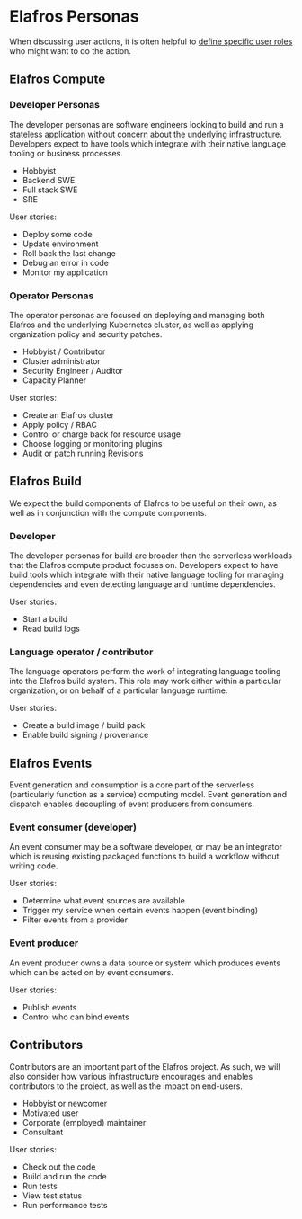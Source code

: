 # Elafros Personas

When discussing user actions, it is often helpful to [define specific
user roles](https://en.wikipedia.org/wiki/Persona_(user_experience)) who
might want to do the action.


## Elafros Compute

### Developer Personas

The developer personas are software engineers looking to build and run
a stateless application without concern about the underlying
infrastructure. Developers expect to have tools which integrate with
their native language tooling or business processes.

* Hobbyist
* Backend SWE
* Full stack SWE
* SRE

User stories:
* Deploy some code
* Update environment
* Roll back the last change
* Debug an error in code
* Monitor my application

### Operator Personas

The operator personas are focused on deploying and managing both
Elafros and the underlying Kubernetes cluster, as well as applying
organization policy and security patches.

* Hobbyist / Contributor
* Cluster administrator
* Security Engineer / Auditor
* Capacity Planner

User stories:
* Create an Elafros cluster
* Apply policy / RBAC
* Control or charge back for resource usage
* Choose logging or monitoring plugins
* Audit or patch running Revisions


## Elafros Build

We expect the build components of Elafros to be useful on their own,
as well as in conjunction with the compute components. 

### Developer

The developer personas for build are broader than the serverless
workloads that the Elafros compute product focuses on. Developers
expect to have build tools which integrate with their native language
tooling for managing dependencies and even detecting language and
runtime dependencies.

User stories:
* Start a build
* Read build logs

### Language operator / contributor

The language operators perform the work of integrating language
tooling into the Elafros build system. This role may work either
within a particular organization, or on behalf of a particular
language runtime.

User stories:
* Create a build image / build pack
* Enable build signing / provenance


## Elafros Events

Event generation and consumption is a core part of the serverless
(particularly function as a service) computing model. Event generation
and dispatch enables decoupling of event producers from consumers.

### Event consumer (developer)

An event consumer may be a software developer, or may be an integrator
which is reusing existing packaged functions to build a workflow
without writing code.

User stories:
* Determine what event sources are available
* Trigger my service when certain events happen (event binding)
* Filter events from a provider

### Event producer

An event producer owns a data source or system which produces events
which can be acted on by event consumers.

User stories:
* Publish events
* Control who can bind events


## Contributors

Contributors are an important part of the Elafros project. As such, we
will also consider how various infrastructure encourages and enables
contributors to the project, as well as the impact on end-users.

* Hobbyist or newcomer
* Motivated user
* Corporate (employed) maintainer
* Consultant

User stories:
* Check out the code
* Build and run the code
* Run tests
* View test status
* Run performance tests

